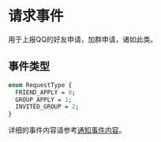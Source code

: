 <!-- This Source Code Form is subject to the terms of the Mozilla Public
   - License, v. 2.0. If a copy of the MPL was not distributed with this
   - file, You can obtain one at https://mozilla.org/MPL/2.0/. -->

# 请求事件

用于上报QQ的好友申请，加群申请，诸如此类。

## 事件类型

```protobuf
enum RequestType {
  FRIEND_APPLY = 0;
  GROUP_APPLY = 1;
  INVITED_GROUP = 2;
}
```

详细的事件内容请参考[通知事件内容](/protos/src/main/proto/kritor/event/comm_request.proto)。
